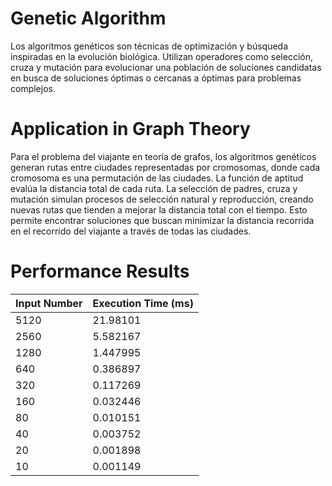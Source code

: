 # Genetic Algorithm
Los algoritmos genéticos son técnicas de optimización y búsqueda inspiradas en la evolución biológica. Utilizan operadores como selección, cruza y mutación para evolucionar una población de soluciones candidatas en busca de soluciones óptimas o cercanas a óptimas para problemas complejos. 

# Application in Graph Theory

Para el problema del viajante en teoría de grafos, los algoritmos genéticos generan rutas entre ciudades representadas por cromosomas, donde cada cromosoma es una permutación de las ciudades. La función de aptitud evalúa la distancia total de cada ruta. La selección de padres, cruza y mutación simulan procesos de selección natural y reproducción, creando nuevas rutas que tienden a mejorar la distancia total con el tiempo. Esto permite encontrar soluciones que buscan minimizar la distancia recorrida en el recorrido del viajante a través de todas las ciudades.

# Performance Results

| Input Number | Execution Time (ms) |
|--------------|---------------------|
| 5120         | 21.98101            |
| 2560         | 5.582167            |
| 1280         | 1.447995            |
| 640          | 0.386897            |
| 320          | 0.117269            |
| 160          | 0.032446            |
| 80           | 0.010151            |
| 40           | 0.003752            |
| 20           | 0.001898            |
| 10           | 0.001149            |